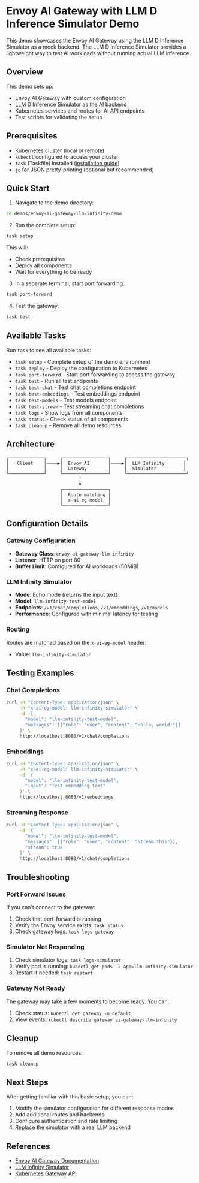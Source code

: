 # Envoy AI Gateway with LLM D Inference Simulator Demo

This demo showcases the Envoy AI Gateway using the LLM D Inference Simulator as a mock backend. The LLM D Inference Simulator provides a lightweight way to test AI workloads without running actual LLM inference.

## Overview

This demo sets up:
- Envoy AI Gateway with custom configuration
- LLM D Inference Simulator as the AI backend
- Kubernetes services and routes for AI API endpoints
- Test scripts for validating the setup

## Prerequisites

- Kubernetes cluster (local or remote)
- `kubectl` configured to access your cluster
- `task` (Taskfile) installed ([installation guide](https://taskfile.dev/installation/))
- `jq` for JSON pretty-printing (optional but recommended)

## Quick Start

1. Navigate to the demo directory:
```bash
cd demos/envoy-ai-gateway-llm-infinity-demo
```

2. Run the complete setup:
```bash
task setup
```

This will:
- Check prerequisites
- Deploy all components
- Wait for everything to be ready

3. In a separate terminal, start port forwarding:
```bash
task port-forward
```

4. Test the gateway:
```bash
task test
```

## Available Tasks

Run `task` to see all available tasks:

- `task setup` - Complete setup of the demo environment
- `task deploy` - Deploy the configuration to Kubernetes
- `task port-forward` - Start port forwarding to access the gateway
- `task test` - Run all test endpoints
- `task test-chat` - Test chat completions endpoint
- `task test-embeddings` - Test embeddings endpoint
- `task test-models` - Test models endpoint
- `task test-stream` - Test streaming chat completions
- `task logs` - Show logs from all components
- `task status` - Check status of all components
- `task cleanup` - Remove all demo resources

## Architecture

```
┌─────────────┐     ┌─────────────────┐     ┌──────────────────────┐
│   Client    │────▶│  Envoy AI       │────▶│  LLM Infinity       │
│             │     │  Gateway        │     │  Simulator          │
└─────────────┘     └─────────────────┘     └──────────────────────┘
                           │
                           ▼
                    ┌─────────────────┐
                    │  Route matching │
                    │  x-ai-eg-model  │
                    └─────────────────┘
```

## Configuration Details

### Gateway Configuration
- **Gateway Class**: `envoy-ai-gateway-llm-infinity`
- **Listener**: HTTP on port 80
- **Buffer Limit**: Configured for AI workloads (50MiB)

### LLM Infinity Simulator
- **Mode**: Echo mode (returns the input text)
- **Model**: `llm-infinity-test-model`
- **Endpoints**: `/v1/chat/completions`, `/v1/embeddings`, `/v1/models`
- **Performance**: Configured with minimal latency for testing

### Routing
Routes are matched based on the `x-ai-eg-model` header:
- Value: `llm-infinity-simulator`

## Testing Examples

### Chat Completions
```bash
curl -H "Content-Type: application/json" \
     -H "x-ai-eg-model: llm-infinity-simulator" \
     -d '{
       "model": "llm-infinity-test-model",
       "messages": [{"role": "user", "content": "Hello, world!"}]
     }' \
     http://localhost:8080/v1/chat/completions
```

### Embeddings
```bash
curl -H "Content-Type: application/json" \
     -H "x-ai-eg-model: llm-infinity-simulator" \
     -d '{
       "model": "llm-infinity-test-model",
       "input": "Test embedding text"
     }' \
     http://localhost:8080/v1/embeddings
```

### Streaming Response
```bash
curl -H "Content-Type: application/json" \
     -d '{
       "model": "llm-infinity-test-model",
       "messages": [{"role": "user", "content": "Stream this"}],
       "stream": true
     }' \
     http://localhost:8080/v1/chat/completions
```

## Troubleshooting

### Port Forward Issues
If you can't connect to the gateway:
1. Check that port-forward is running
2. Verify the Envoy service exists: `task status`
3. Check gateway logs: `task logs-gateway`

### Simulator Not Responding
1. Check simulator logs: `task logs-simulator`
2. Verify pod is running: `kubectl get pods -l app=llm-infinity-simulator`
3. Restart if needed: `task restart`

### Gateway Not Ready
The gateway may take a few moments to become ready. You can:
1. Check status: `kubectl get gateway -n default`
2. View events: `kubectl describe gateway ai-gateway-llm-infinity`

## Cleanup

To remove all demo resources:
```bash
task cleanup
```

## Next Steps

After getting familiar with this basic setup, you can:
1. Modify the simulator configuration for different response modes
2. Add additional routes and backends
3. Configure authentication and rate limiting
4. Replace the simulator with a real LLM backend

## References

- [Envoy AI Gateway Documentation](https://aigateway.envoyproxy.io/)
- [LLM Infinity Simulator](https://llm-d.ai/docs/architecture/Components/inf-simulator)
- [Kubernetes Gateway API](https://gateway-api.sigs.k8s.io/)